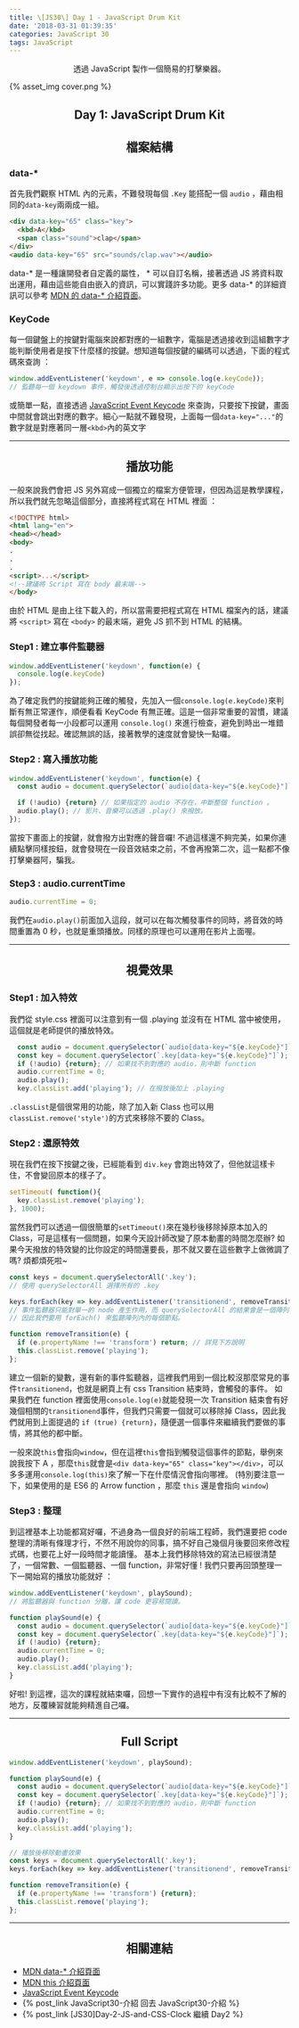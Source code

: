```yaml
---
title: \[JS30\] Day 1 - JavaScript Drum Kit
date: '2018-03-31 01:39:35'
categories: JavaScript 30
tags: JavaScript
---
```

<center>透過 JavaScript 製作一個簡易的打擊樂器。</center>

<!-- more -->

{% asset_img cover.png %}

## <center>Day 1: JavaScript Drum Kit</center>

## <center>檔案結構</center>
### data-\*
首先我們觀察 HTML 內的元素，不難發現每個 `.Key` 能搭配一個 `audio` ，藉由相同的`data-key`兩兩成一組。
```html
<div data-key="65" class="key">
  <kbd>A</kbd>
  <span class="sound">clap</span>
</div>
<audio data-key="65" src="sounds/clap.wav"></audio>
```
data-\* 是一種讓開發者自定義的屬性， \* 可以自訂名稱，接著透過 JS 將資料取出運用，藉由這些能自由嵌入的資訊，可以實踐許多功能。更多 data-\* 的詳細資訊可以參考 [MDN 的 data-\* 介紹頁面](https://developer.mozilla.org/zh-TW/docs/Web/HTML/Global_attributes/data-*)。

### KeyCode
每一個鍵盤上的按鍵對電腦來說都對應的一組數字，電腦是透過接收到這組數字才能判斷使用者是按下什麼樣的按鍵。想知道每個按鍵的編碼可以透過，下面的程式碼來查詢 ：
```js
window.addEventListener('keydown', e => console.log(e.keyCode));
// 監聽每一個 keydown 事件，觸發後透過控制台顯示出按下的 keyCode
```
或簡單一點，直接透過 [JavaScript Event Keycode](http://keycode.info) 來查詢，只要按下按鍵，畫面中間就會跳出對應的數字。細心一點就不難發現，上面每一個`data-key="..."`的數字就是對應著同一層`<kbd>`內的英文字

---

## <center>播放功能</center>
一般來說我們會把 JS 另外寫成一個獨立的檔案方便管理，但因為這是教學課程，所以我們就先忽略這個部分，直接將程式寫在 HTML 裡面 ：
```html
<!DOCTYPE html>
<html lang="en">
<head></head>
<body>
.
.
.
<script>...</script>
<!--建議將 Script 寫在 body 最末端-->
</body>
```
由於 HTML 是由上往下載入的，所以當需要把程式寫在 HTML 檔案內的話，建議將 `<script>` 寫在 `<body>` 的最末端，避免 JS 抓不到 HTML 的結構。

### Step1 : 建立事件監聽器
```js
window.addEventListener('keydown', function(e) { 
  console.log(e.keyCode)
});
```
為了確定我們的按鍵能夠正確的觸發，先加入一個`console.log(e.keyCode)`來判斷有無正常運作，順便看看 KeyCode 有無正確。這是一個非常重要的習慣，建議每個開發者每一小段都可以運用 `console.log()` 來進行檢查，避免到時出一堆錯誤卻無從找起。確認無誤的話，接著教學的速度就會變快一點囉。

### Step2 : 寫入播放功能
```js
window.addEventListener('keydown', function(e) { 
  const audio = document.querySelector(`audio[data-key="${e.keyCode}"]`);

  if (!audio) {return} // 如果指定的 audio 不存在，中斷整個 function 。
  audio.play(); // 影片、音樂可以透過 .play() 來撥放。 
});
```
當按下畫面上的按鍵，就會撥方出對應的聲音囉!  不過這樣還不夠完美，如果你連續點擊同樣按鈕，就會發現在一段音效結束之前，不會再撥第二次，這一點都不像打擊樂器阿，騙我。

### Step3 : audio.currentTime
```js
audio.currentTime = 0;
```
我們在`audio.play()`前面加入這段，就可以在每次觸發事件的同時，將音效的時間重置為 0 秒，也就是重頭播放。同樣的原理也可以運用在影片上面喔。

---

## <center>視覺效果</center>

### Step1 : 加入特效
我們從 style.css 裡面可以注意到有一個 .playing 並沒有在 HTML 當中被使用，這個就是老師提供的播放特效。
```js
  const audio = document.querySelector(`audio[data-key="${e.keyCode}"]`);
  const key = document.querySelector(`.key[data-key="${e.keyCode}"]`); // 選擇對應 keyCode 的 .key
  if (!audio) {return}; // 如果找不到對應的 audio，則中斷 function
  audio.currentTime = 0;
  audio.play();
  key.classList.add('playing'); // 在撥放後加上 .playing
```
`.classList`是個很常用的功能，除了加入新 Class 也可以用`classList.remove('style')`的方式來移除不要的 Class。

### Step2 : 還原特效
現在我們在按下按鍵之後，已經能看到 `div.key` 會跑出特效了，但他就這樣卡住，不會變回原本的樣子了。
```js
setTimeout( function(){
  key.classList.remove('playing');
}, 1000);
```
當然我們可以透過一個很簡單的`setTimeout()`來在幾秒後移除掉原本加入的 Class，可是這樣有一個問題，如果今天設計師改變了原本動畫的時間怎麼辦? 如果今天撥放的特效變的比你設定的時間還要長，那不就又要在這些數字上做微調了嗎? 煩都煩死啦~
```js
const keys = document.querySelectorAll('.key'); 
// 使用 querySelectorAll 選擇所有的 .key

keys.forEach(key => key.addEventListener('transitionend', removeTransition));
// 事件監聽器只能對單一的 node 產生作用，而 querySelectorAll 的結果會是一個陣列，
// 因此我們要用 forEach() 來監聽陣列內的每個節點。

function removeTransition(e) {
  if (e.propertyName !== 'transform') return; // 詳見下方說明
  this.classList.remove('playing');
};
```
建立一個新的變數，還有新的事件監聽器，這裡我們用到一個比較沒那麼常見的事件`transitionend`，也就是網頁上有 css Transition 結束時，會觸發的事件。
如果我們在 function 裡面使用`console.log(e)`就能發現一次 Transition 結束會有好幾個相關的`transitionend`事件，但我們只需要一個就可以移除掉 Class，因此我們就用到上面提過的 `if (true) {return}`，隨便選一個事件來繼續我們要做的事情，將其他的都中斷。

一般來說`this`會指向`window`，但在這裡`this`會指到觸發這個事件的節點，舉例來說我按下 A ，那麼`this`就會是`<div data-key="65" class="key"></div>`，可以多多運用`console.log(this)`來了解一下在什麼情況會指向哪裡。
(特別要注意一下，如果使用的是 ES6 的 Arrow function ，那麼 `this` 還是會指向 `window`)


### Step3 : 整理
到這裡基本上功能都寫好囉，不過身為一個良好的前端工程師，我們還要把 code 整理的清晰有條理才行，不然不用說你的同事，搞不好自己幾個月後要回來修改程式碼，也要花上好一段時間才能讀懂。
基本上我們移除特效的寫法已經很清楚了，一個常數、一個監聽器、一個 function，非常好懂 !
我們只要再回頭整理一下一開始寫的播放功能就好 ：
```js
window.addEventListener('keydown', playSound); 
// 將監聽器與 function 分離，讓 code 更容易閱讀。

function playSound(e) {
  const audio = document.querySelector(`audio[data-key="${e.keyCode}"]`);
  const key = document.querySelector(`.key[data-key="${e.keyCode}"]`);
  if (!audio) {return};
  audio.currentTime = 0;
  audio.play();
  key.classList.add('playing');
}
```
好啦! 到這裡，這次的課程就結束囉，回想一下實作的過程中有沒有比較不了解的地方，反覆練習就能夠精進自己囉。

---

## <center>Full Script</center>

```js
window.addEventListener('keydown', playSound);

function playSound(e) {
  const audio = document.querySelector(`audio[data-key="${e.keyCode}"]`);
  const key = document.querySelector(`.key[data-key="${e.keyCode}"]`);
  if (!audio) {return}; // 如果找不到對應的 audio，則中斷 function
  audio.currentTime = 0;
  audio.play();
  key.classList.add('playing');
}

// 播放後移除動畫效果
const keys = document.querySelectorAll('.key');
keys.forEach(key => key.addEventListener('transitionend', removeTransition));

function removeTransition(e) {
  if (e.propertyName !== 'transform') {return};
  this.classList.remove('playing');
};
```

---

## <center>相關連結</center>
- [MDN data-\* 介紹頁面](https://developer.mozilla.org/zh-TW/docs/Web/HTML/Global_attributes/data-*)
- [MDN this 介紹頁面](https://developer.mozilla.org/zh-TW/docs/Web/JavaScript/Reference/Operators/this)
- [JavaScript Event Keycode](http://keycode.info)
- {% post_link JavaScript30-介紹 回去 JavaScript30-介紹 %}
- {% post_link [JS30]Day-2-JS-and-CSS-Clock 繼續 Day2 %}